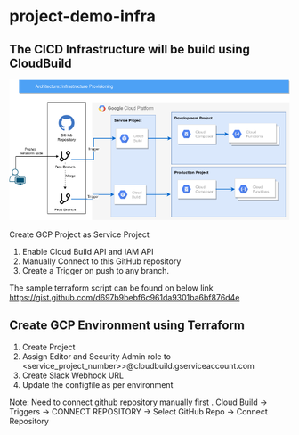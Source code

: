 # project-demo-infra

## The CICD Infrastructure will be build using CloudBuild
![Architecture](https://github.com/vikramshinde12/project-demo-infra/blob/master/Infra%20Provisioning%20(4).png)

Create GCP Project as Service Project

1. Enable Cloud Build API and IAM API
2. Manually Connect to this GitHub repository
3. Create a Trigger on push to any branch.

The sample terraform script can be found on below link
https://gist.github.com/d697b9bebf6c961da9301ba6bf876d4e



## Create GCP Environment using Terraform

1. Create Project
2. Assign Editor and Security Admin role to <service_project_number>>@cloudbuild.gserviceaccount.com
3. Create Slack Webhook URL   
4. Update the configfile as per environment


Note: Need to connect github repository manually first .
Cloud Build -> Triggers -> CONNECT REPOSITORY -> Select GitHub Repo -> Connect Repository
